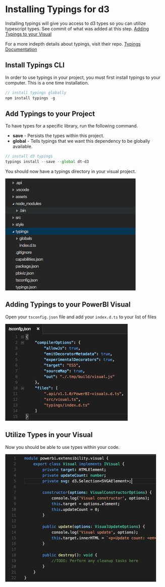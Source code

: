 # Installing Typings for d3
Installing typings will give you access to d3 types so you can utilize typescript types.
See commit of what was added at this step. [Adding Typings to your Visual](https://github.com/Microsoft/PowerBI-visuals-sampleBarChart/commit/2bb0f64718864a27e7d4b9c5b1d35d267bba6202)

For a more indepth details about typings, visit their repo. [Typings Documentation](https://github.com/typings/typings)

## Install Typings CLI
In order to use typings in your project, you must first install typings to your computer. This is a one time installation.
```javascript
// install typings globally
npm install typings -g
```
## Add Typings to your Project
To have types for a specific library, run the following command.

* **save** - Persists the types within this project.
* **global** - Tells typings that we want this dependency to be globally available.

```javascript
// install d3 typings 
typings install --save --global dt~d3
```

You should now have a typings directory in your visual project.

![](images/InstallTypings.png)

## Adding Typings to your PowerBI Visual
Open your `tsconfig.json` file and add your `index.d.ts` to your list of files

![](images/AddTypings.png)

## Utilize Types in your Visual
Now you should be able to use types within your code.

![](images/UsingTypings.png)